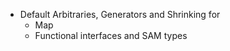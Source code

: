 - Default Arbitraries, Generators and Shrinking for
  - Map
  - Functional interfaces and SAM types
